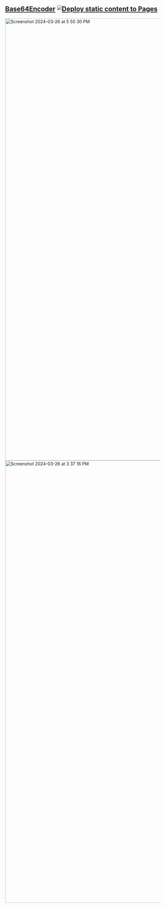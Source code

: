 ## [Base64Encoder](https://codepen.io/sudo-self/pen/ZEZJbXN)&nbsp;[![Deploy static content to Pages](https://github.com/sudo-self/Base64/actions/workflows/static.yml/badge.svg)](https://github.com/sudo-self/Base64/actions/workflows/static.yml)
<img width="1440" alt="Screenshot 2024-03-26 at 5 50 30 PM" src="https://github.com/sudo-self/Base64/assets/119916323/c80f1448-446f-4e5c-9abe-795c70ee1380">
<img width="1440" alt="Screenshot 2024-03-26 at 3 37 16 PM" src="https://github.com/sudo-self/Base64/assets/119916323/f7092599-262d-4f4d-b6aa-427ba327a8b0">
 

